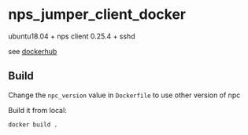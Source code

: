 # nps_jumper_client_docker

ubuntu18.04 + nps client 0.25.4 + sshd

see [dockerhub](https://hub.docker.com/r/zaberchann/nps_jumper_client)

## Build
Change the `npc_version` value in `Dockerfile` to use other version of npc

Build it from local:
```
docker build .
```